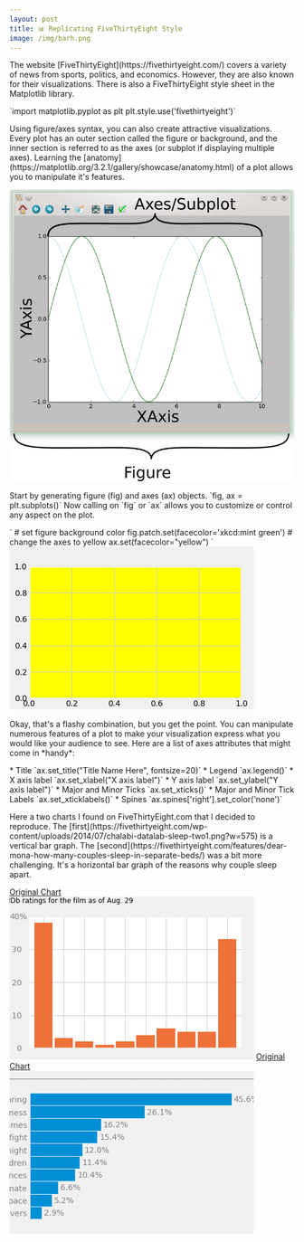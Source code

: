 ```yaml
---
layout: post
title: 📊 Replicating FiveThirtyEight Style
image: /img/barh.png
---
```


<p> The website [FiveThirtyEight](https://fivethirtyeight.com/) covers a variety of news from sports, politics, and economics. However, they are also known for their visualizations. There is also a FiveThirtyEight style sheet in the Matplotlib library.</p>  
`import matplotlib.pyplot as plt  
plt.style.use('fivethirtyeight')`

<p> Using figure/axes syntax, you can also create attractive visualizations. Every plot has an outer section called the figure or background, and the inner section is referred to as the axes (or subplot if displaying multiple axes). Learning the [anatomy](https://matplotlib.org/3.2.1/gallery/showcase/anatomy.html) of a plot allows you to manipulate it's features.</p>  
<img src="/img/figure_axes_axis_labeled.png" />

<p> Start by generating figure (fig) and axes (ax) objects. `fig, ax = plt.subplots()` Now calling on `fig` or `ax` allows you to customize or control any aspect on the plot. </p>  
`
# set figure background color  
fig.patch.set(facecolor='xkcd:mint green')  
# change the axes to yellow 
ax.set(facecolor="yellow")
`  
<img src="/img/minty.png" />  

<p> Okay, that's a flashy combination, but you get the point. You can manipulate numerous features of a plot to make your visualization express what you would like your audience to see. Here are a list of axes attributes that might come in *handy*:</p>  
* Title  
`ax.set_title("Title Name Here", fontsize=20)`
* Legend  
`ax.legend()`
* X axis label  
`ax.set_xlabel("X axis label")`
* Y axis label  
`ax.set_ylabel("Y axis label")`
* Major and Minor Ticks  
`ax.set_xticks()`
* Major and Minor Tick Labels  
`ax.set_xticklabels()`
* Spines  
`ax.spines['right'].set_color('none')`

<p> Here a two charts I found on FiveThirtyEight.com that I decided to reproduce. The [first](https://fivethirtyeight.com/wp-content/uploads/2014/07/chalabi-datalab-sleep-two1.png?w=575) is a vertical bar graph. The [second](https://fivethirtyeight.com/features/dear-mona-how-many-couples-sleep-in-separate-beds/) was a bit more challenging. It's a horizontal bar graph of the reasons why couple sleep apart.</p> 

[Original Chart](https://fivethirtyeight.com/features/al-gores-new-movie-exposes-the-big-flaw-in-online-movie-ratings/)  
<img src="/img/vbar.png" />
[Original Chart](https://fivethirtyeight.com/wp-content/uploads/2014/07/chalabi-datalab-sleep-two1.png?w=575)  
<img src="/img/barh.png" />










